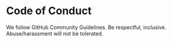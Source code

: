 # Code of Conduct
We follow GitHub Community Guidelines. Be respectful, inclusive. Abuse/harassment will not be tolerated.
